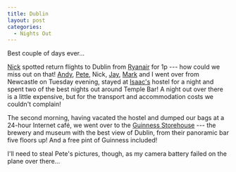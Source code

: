 ```yaml
---
title: Dublin
layout: post
categories:
  - Nights Out
---
```

Best couple of days ever...

[Nick](http://pictures.scholesmafia.co.uk/index.php/?profile=80) spotted return flights to Dublin from [Ryanair](http://ryanair.com) for 1p --- how could we miss out on that! [Andy](http://pictures.scholesmafia.co.uk/index.php/?profile=30), [Pete](http://pictures.scholesmafia.co.uk/index.php/?profile=167), Nick, [Jay](http://pictures.scholesmafia.co.uk/index.php/?profile=31), [Mark](http://pictures.scholesmafia.co.uk/index.php/?profile=164) and I went over from Newcastle on Tuesday evening, stayed at [Isaac's](http://isaacs.ie) hostel for a night and spent two of the best nights out around Temple Bar! A night out over there is a little expensive, but for the transport and accommodation costs we couldn't complain!

The second morning, having vacated the hostel and dumped our bags at a 24-hour Internet café, we went over to the [Guinness Storehouse](http://guinness-storehouse.com) --- the brewery and museum with the best view of Dublin, from their panoramic bar five floors up! And a free pint of Guinness included!

I'll need to steal Pete's pictures, though, as my camera battery failed on the plane over there...